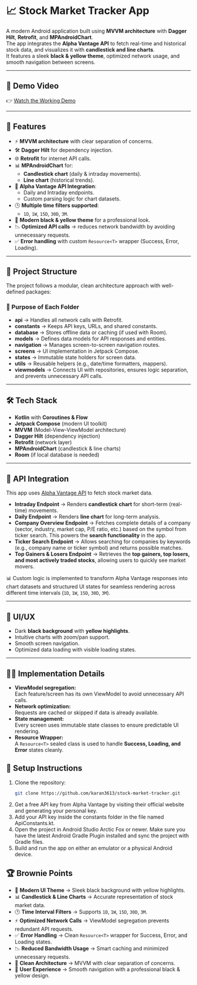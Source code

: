 # 📈 Stock Market Tracker App

A modern Android application built using **MVVM architecture** with **Dagger Hilt**, **Retrofit**, and **MPAndroidChart**.  
The app integrates the **Alpha Vantage API** to fetch real-time and historical stock data, and visualizes it with **candlestick and line charts**.  
It features a sleek **black & yellow theme**, optimized network usage, and smooth navigation between screens.

---

## 🎥 Demo Video
👉 [Watch the Working Demo](https://drive.google.com/file/d/13E8M-6653vOuGDyxdMNDC5wNkbazMMOj/view?usp=drivesdk)  

---

## 🚀 Features
- ⚡ **MVVM architecture** with clear separation of concerns.  
- 🛠 **Dagger Hilt** for dependency injection.  
- 🌐 **Retrofit** for internet API calls.  
- 📊 **MPAndroidChart** for:
  - **Candlestick chart** (daily & intraday movements).  
  - **Line chart** (historical trends).  
- 📡 **Alpha Vantage API Integration**:
  - Daily and Intraday endpoints.  
  - Custom parsing logic for chart datasets.  
- 🕒 **Multiple time filters supported**:
  - `1D`, `1W`, `15D`, `30D`, `3M`.  
- 🎨 **Modern black & yellow theme** for a professional look.  
- 📉 **Optimized API calls** → reduces network bandwidth by avoiding unnecessary requests.  
- ✅ **Error handling** with custom `Resource<T>` wrapper (Success, Error, Loading).  

---

## 📂 Project Structure

The project follows a modular, clean architecture approach with well-defined packages:


### 📌 Purpose of Each Folder
- **api** → Handles all network calls with Retrofit.  
- **constants** → Keeps API keys, URLs, and shared constants.  
- **database** → Stores offline data or caching (if used with Room).  
- **models** → Defines data models for API responses and entities.  
- **navigation** → Manages screen-to-screen navigation routes.  
- **screens** → UI implementation in Jetpack Compose.  
- **states** → Immutable state holders for screen data.  
- **utils** → Reusable helpers (e.g., date/time formatters, mappers).  
- **viewmodels** → Connects UI with repositories, ensures logic separation, and prevents unnecessary API calls.  

---

## 🛠️ Tech Stack
- **Kotlin** with **Coroutines & Flow**  
- **Jetpack Compose** (modern UI toolkit)  
- **MVVM** (Model-View-ViewModel architecture)  
- **Dagger Hilt** (dependency injection)  
- **Retrofit** (network layer)  
- **MPAndroidChart** (candlestick & line charts)  
- **Room** (if local database is needed)  

---

## 📡 API Integration

This app uses [Alpha Vantage API](https://www.alphavantage.co/) to fetch stock market data.

- **Intraday Endpoint** → Renders **candlestick chart** for short-term (real-time) movements.  
- **Daily Endpoint** → Renders **line chart** for long-term analysis.  
- **Company Overview Endpoint** → Fetches complete details of a company (sector, industry, market cap, P/E ratio, etc.) based on the symbol from ticker search. This powers the **search functionality** in the app.  
- **Ticker Search Endpoint** → Allows searching for companies by keywords (e.g., company name or ticker symbol) and returns possible matches.  
- **Top Gainers & Losers Endpoint** → Retrieves the **top gainers, top losers, and most actively traded stocks**, allowing users to quickly see market movers.  

📊 Custom logic is implemented to transform Alpha Vantage responses into chart datasets and structured UI states for seamless rendering across different time intervals (`1D`, `1W`, `15D`, `30D`, `3M`).  

---

## 🎨 UI/UX
- Dark **black background** with **yellow highlights**.  
- Intuitive charts with zoom/pan support.  
- Smooth screen navigation.  
- Optimized data loading with visible loading states.  

---

## 🧑‍💻 Implementation Details
- **ViewModel segregation:**  
  Each feature/screen has its own ViewModel to avoid unnecessary API calls.  
- **Network optimization:**  
  Requests are cached or skipped if data is already available.  
- **State management:**  
  Every screen uses immutable state classes to ensure predictable UI rendering.  
- **Resource Wrapper:**  
  A `Resource<T>` sealed class is used to handle **Success, Loading, and Error** states cleanly.  



## 📌 Setup Instructions

1. Clone the repository:
   ```bash
   git clone https://github.com/karan3613/stock-market-tracker.git
   
2. Get a free API key from Alpha Vantage by visiting their official website and generating your personal key.  
3. Add your API key inside the constants folder in the file named ApiConstants.kt.  
4. Open the project in Android Studio Arctic Fox or newer. Make sure you have the latest Android Gradle Plugin installed and sync the project with Gradle files.  
5. Build and run the app on either an emulator or a physical Android device.  
   

## 🏆 Brownie Points

- 🌌 **Modern UI Theme** → Sleek black background with yellow highlights.  
- 📊 **Candlestick & Line Charts** → Accurate representation of stock market data.  
- 🕒 **Time Interval Filters** → Supports `1D`, `1W`, `15D`, `30D`, `3M`.  
- ⚡ **Optimized Network Calls** → ViewModel segregation prevents redundant API requests.  
- ✅ **Error Handling** → Clean `Resource<T>` wrapper for Success, Error, and Loading states.  
- 📉 **Reduced Bandwidth Usage** → Smart caching and minimized unnecessary requests.  
- 🔧 **Clean Architecture** → MVVM with clear separation of concerns.  
- 🎨 **User Experience** → Smooth navigation with a professional black & yellow design.  

   
